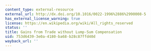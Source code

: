 ```yaml
---
content_type: external-resource
external_url: http://dx.doi.org/10.1016/0022-1996%2886%2990008-5
has_external_license_warning: true
license: https://en.wikipedia.org/wiki/All_rights_reserved
status: ''
title: Gains from Trade without Lump-Sum Compensation
uid: 753d6439-3e0a-4180-ba68-b28c87ffd40d
wayback_url: ''
---
```

